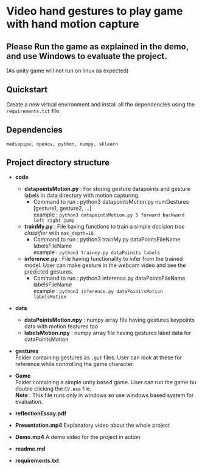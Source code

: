 # Video hand gestures to play game with hand motion capture
## Please Run the game as explained in the demo, and use Windows to evaluate the project.
(As unity game will not run on linux as expected)
## Quickstart
Create a new virtual environment and install all the dependencies using the `requirements.txt` file.
## Dependencies
`mediapipe, opencv, python, numpy, sklearn`
## Project directory structure
* **code**
    * **datapointsMotion.py** : For storing gesture datapoints and gesture labels in data directory with motion capturing.
        * Command to run : python3 datapointsMotion.py numGestures [gesture1, gesture2, ...]\
        example : `python3 datapointsMotion.py 5 forward backward left right jump`
    * **trainMy.py** : File having functions to train a simple *decision tree classifier* with `max_depth=10`.
        * Command to run : python3 trainMy.py dataPointsFileName labelsFileName\
        example : `python3 trainmy.py dataPoinits labels`
    * **inference.py** : File having functionality to infer from the trained model. User can make gesture in the webcam video and see the predicted gestures.
        * Command to run : python3 inference.py dataPointsFileName labelsFileName\
        example : `python3 inference.py dataPoinitsMotion labelsMotion`
        
* **data**
    * **dataPointsMotion.npy** : numpy array file having gestures keypoints data with motion features too
    * **labelsMotion.npy** : numpy array file having gestures label data for dataPointsMotion 

* **gestures**\
    Folder containing gestures as `.gif` files. User can look at these for reference while controlling the game character.

* **Game**\
    Folder containing a simple unity based game. User can run the game bu double clicking the `CV.exe` file.\
    **Note** : This file runs only in windows so use windows based system for evaluation.

* **reflectionEssay.pdf**
* **Presentation.mp4**
    Explanatory video about the whole project
* **Demo.mp4**
    A demo video for the project in action
* **readme.md**
* **requirements.txt**


    
